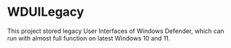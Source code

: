# WDUILegacy
This project stored legacy User Interfaces of Windows Defender, which can run with almost full function on latest Windows 10 and 11.
